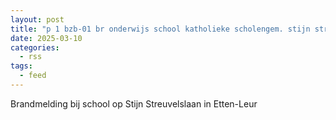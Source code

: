 ```yaml
---
layout: post
title: "p 1 bzb-01 br onderwijs school katholieke scholengem. stijn streuvelslaan etten-leur 203431"
date: 2025-03-10
categories: 
  - rss
tags: 
  - feed
---
```


Brandmelding bij school op Stijn Streuvelslaan in Etten-Leur
